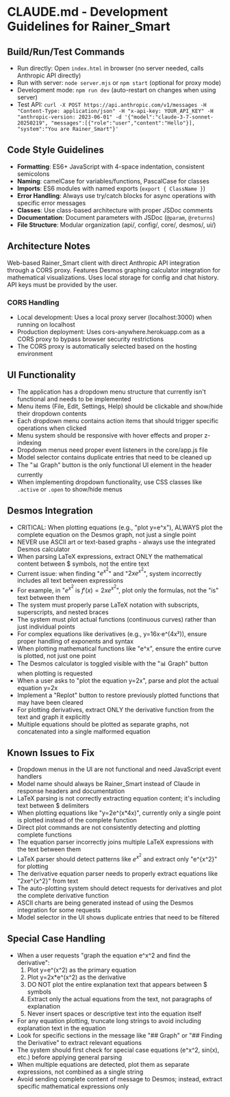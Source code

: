 # CLAUDE.md - Development Guidelines for Rainer_Smart

## Build/Run/Test Commands
- Run directly: Open `index.html` in browser (no server needed, calls Anthropic API directly)
- Run with server: `node server.mjs` or `npm start` (optional for proxy mode)
- Development mode: `npm run dev` (auto-restart on changes when using server)
- Test API: `curl -X POST https://api.anthropic.com/v1/messages -H "Content-Type: application/json" -H "x-api-key: YOUR_API_KEY" -H "anthropic-version: 2023-06-01" -d '{"model":"claude-3-7-sonnet-20250219", "messages":[{"role":"user","content":"Hello"}], "system":"You are Rainer_Smart"}'`

## Code Style Guidelines
- **Formatting**: ES6+ JavaScript with 4-space indentation, consistent semicolons
- **Naming**: camelCase for variables/functions, PascalCase for classes
- **Imports**: ES6 modules with named exports (`export { ClassName }`)
- **Error Handling**: Always use try/catch blocks for async operations with specific error messages
- **Classes**: Use class-based architecture with proper JSDoc comments
- **Documentation**: Document parameters with JSDoc (`@param`, `@returns`)
- **File Structure**: Modular organization (api/, config/, core/, desmos/, ui/)

## Architecture Notes
Web-based Rainer_Smart client with direct Anthropic API integration through a CORS proxy. Features Desmos graphing calculator integration for mathematical visualizations. Uses local storage for config and chat history. API keys must be provided by the user.

### CORS Handling
- Local development: Uses a local proxy server (localhost:3000) when running on localhost
- Production deployment: Uses cors-anywhere.herokuapp.com as a CORS proxy to bypass browser security restrictions
- The CORS proxy is automatically selected based on the hosting environment

## UI Functionality
- The application has a dropdown menu structure that currently isn't functional and needs to be implemented
- Menu items (File, Edit, Settings, Help) should be clickable and show/hide their dropdown contents
- Each dropdown menu contains action items that should trigger specific operations when clicked
- Menu system should be responsive with hover effects and proper z-indexing
- Dropdown menus need proper event listeners in the core/app.js file
- Model selector contains duplicate entries that need to be cleaned up
- The "📊 Graph" button is the only functional UI element in the header currently
- When implementing dropdown functionality, use CSS classes like `.active` or `.open` to show/hide menus

## Desmos Integration
- CRITICAL: When plotting equations (e.g., "plot y=e^x"), ALWAYS plot the complete equation on the Desmos graph, not just a single point
- NEVER use ASCII art or text-based graphs - always use the integrated Desmos calculator
- When parsing LaTeX expressions, extract ONLY the mathematical content between $ symbols, not the entire text
- Current issue: when finding "$e^{x^2}$" and "$2xe^{x^2}$", system incorrectly includes all text between expressions
- For example, in "$e^{x^2}$ is $f'(x)=2xe^{x^2}$", plot only the formulas, not the "is" text between them
- The system must properly parse LaTeX notation with subscripts, superscripts, and nested braces
- The system must plot actual functions (continuous curves) rather than just individual points
- For complex equations like derivatives (e.g., y=16x·e^(4x²)), ensure proper handling of exponents and syntax
- When plotting mathematical functions like "e^x", ensure the entire curve is plotted, not just one point
- The Desmos calculator is toggled visible with the "📊 Graph" button when plotting is requested
- When a user asks to "plot the equation y=2x", parse and plot the actual equation y=2x
- Implement a "Replot" button to restore previously plotted functions that may have been cleared
- For plotting derivatives, extract ONLY the derivative function from the text and graph it explicitly
- Multiple equations should be plotted as separate graphs, not concatenated into a single malformed equation

## Known Issues to Fix
- Dropdown menus in the UI are not functional and need JavaScript event handlers
- Model name should always be Rainer_Smart instead of Claude in response headers and documentation
- LaTeX parsing is not correctly extracting equation content; it's including text between $ delimiters
- When plotting equations like "y=2e^(x*4x)", currently only a single point is plotted instead of the complete function
- Direct plot commands are not consistently detecting and plotting complete functions
- The equation parser incorrectly joins multiple LaTeX expressions with the text between them
- LaTeX parser should detect patterns like $e^{x^2}$ and extract only "e^{x^2}" for plotting
- The derivative equation parser needs to properly extract equations like "2xe^{x^2}" from text 
- The auto-plotting system should detect requests for derivatives and plot the complete derivative function
- ASCII charts are being generated instead of using the Desmos integration for some requests
- Model selector in the UI shows duplicate entries that need to be filtered

## Special Case Handling
- When a user requests "graph the equation e^x^2 and find the derivative":
  1. Plot y=e^(x^2) as the primary equation
  2. Plot y=2x*e^(x^2) as the derivative
  3. DO NOT plot the entire explanation text that appears between $ symbols
  4. Extract only the actual equations from the text, not paragraphs of explanation
  5. Never insert spaces or descriptive text into the equation itself
- For any equation plotting, truncate long strings to avoid including explanation text in the equation
- Look for specific sections in the message like "## Graph" or "## Finding the Derivative" to extract relevant equations
- The system should first check for special case equations (e^x^2, sin(x), etc.) before applying general parsing
- When multiple equations are detected, plot them as separate expressions, not combined as a single string
- Avoid sending complete content of message to Desmos; instead, extract specific mathematical expressions only